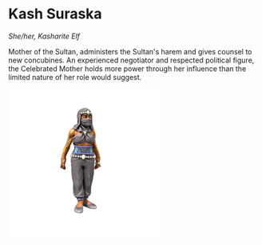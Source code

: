 # Kash Suraska
*She/her, Kasharite Elf*

Mother of the Sultan, administers the Sultan's harem and gives counsel to new concubines. An experienced negotiator and respected political figure, the Celebrated Mother holds more power through her influence than the limited nature of her role would suggest.

![](kashSuraska.png)
